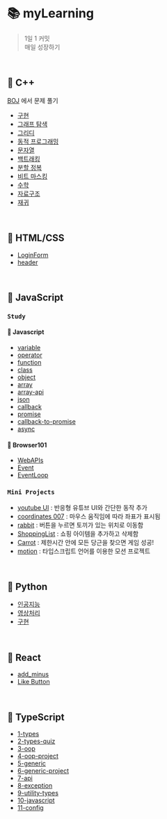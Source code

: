 # 📚 myLearning

> 1일 1 커밋 <br/>
> 매일 성장하기 <br/>

</br>

## 🌻 C++
[BOJ](https://www.acmicpc.net/) 에서 문제 풀기 
- [구현](https://github.com/hyejooLim/myLearning/tree/main/C%2B%2B/%EA%B5%AC%ED%98%84)
- [그래프 탐색](https://github.com/hyejooLim/myLearning/tree/main/C%2B%2B/%EA%B7%B8%EB%9E%98%ED%94%84%20%ED%83%90%EC%83%89)
- [그리디](https://github.com/hyejooLim/myLearning/tree/main/C%2B%2B/%EA%B7%B8%EB%A6%AC%EB%94%94)
- [동적 프로그래밍](https://github.com/hyejooLim/myLearning/tree/main/C%2B%2B/%EB%8F%99%EC%A0%81%20%ED%94%84%EB%A1%9C%EA%B7%B8%EB%9E%98%EB%B0%8D)
- [문자열](https://github.com/hyejooLim/myLearning/tree/main/C%2B%2B/%EB%AC%B8%EC%9E%90%EC%97%B4)
- [백트래킹](https://github.com/hyejooLim/myLearning/tree/main/C%2B%2B/%EB%B0%B1%ED%8A%B8%EB%9E%98%ED%82%B9)
- [분할 정복](https://github.com/hyejooLim/myLearning/tree/main/C%2B%2B/%EB%B6%84%ED%95%A0%20%EC%A0%95%EB%B3%B5)
- [비트 마스킹](https://github.com/hyejooLim/myLearning/tree/main/C%2B%2B/%EB%B9%84%ED%8A%B8%20%EB%A7%88%EC%8A%A4%ED%82%B9)
- [수학](https://github.com/hyejooLim/myLearning/tree/main/C%2B%2B/%EC%88%98%ED%95%99)
- [자료구조](https://github.com/hyejooLim/myLearning/tree/main/C%2B%2B/%EC%9E%90%EB%A3%8C%EA%B5%AC%EC%A1%B0)
- [재귀](https://github.com/hyejooLim/myLearning/tree/main/C%2B%2B/%EC%9E%AC%EA%B7%80)

</br>

## 🌻 HTML/CSS
- [LoginForm](https://github.com/hyejooLim/myLearning/tree/main/HTML:CSS/LoginForm)
- [header](https://github.com/hyejooLim/myLearning/blob/main/HTML:CSS/header.html)

</br>

## 🌻 JavaScript
### `Study`
#### 💖 Javascript
  * [variable](https://github.com/hyejooLim/myLearning/blob/main/JavaScript/Javascript/variable.js) 
  * [operator](https://github.com/hyejooLim/myLearning/blob/main/JavaScript/Javascript/operator.js)
  * [function](https://github.com/hyejooLim/myLearning/blob/main/JavaScript/Javascript/function.js)
  * [class](https://github.com/hyejooLim/myLearning/blob/main/JavaScript/Javascript/class.js)
  * [object](https://github.com/hyejooLim/myLearning/blob/main/JavaScript/Javascript/object.js)
  * [array](https://github.com/hyejooLim/myLearning/blob/main/JavaScript/Javascript/array.js)
  * [array-api](https://github.com/hyejooLim/myLearning/blob/main/JavaScript/Javascript/array-api.js)
  * [json](https://github.com/hyejooLim/myLearning/blob/main/JavaScript/Javascript/json.js)
  * [callback](https://github.com/hyejooLim/myLearning/blob/main/JavaScript/Javascript/async/callback.js)
  * [promise](https://github.com/hyejooLim/myLearning/blob/main/JavaScript/Javascript/async/promise.js)
  * [callback-to-promise](https://github.com/hyejooLim/myLearning/blob/main/JavaScript/Javascript/async/callback-to-promise.js)
  * [async](https://github.com/hyejooLim/myLearning/blob/main/JavaScript/Javascript/async/async.js)

#### 💖 Browser101 
  * [WebAPIs](https://github.com/hyejooLim/myLearning/tree/main/JavaScript/Browser101/WebAPIs)
  * [Event](https://github.com/hyejooLim/myLearning/tree/main/JavaScript/Browser101/Event)
  * [EventLoop](https://github.com/hyejooLim/myLearning/tree/main/JavaScript/Browser101/EventLoop)

### `Mini Projects`

- [youtube UI](https://github.com/hyejooLim/myLearning/tree/main/JavaScript/youtube%20UI)
: 반응형 유튜브 UI와 간단한 동작 추가  
- [coordinates 007](https://github.com/hyejooLim/myLearning/tree/main/JavaScript/Browser101/WebAPIs/coordinates%20007)
: 마우스 움직임에 따라 좌표가 표시됨
- [rabbit](https://github.com/hyejooLim/myLearning/tree/main/JavaScript/Browser101/WebAPIs/rabbit)
: 버튼을 누르면 토끼가 있는 위치로 이동함
- [ShoppingList](https://github.com/hyejooLim/myLearning/tree/main/JavaScript/Browser101/ShoppingList)
: 쇼핑 아이템을 추가하고 삭제함 
- [Carrot](https://github.com/hyejooLim/myLearning/tree/main/JavaScript/Browser101/Carrot)
: 제한시간 안에 모든 당근을 찾으면 게임 성공!
- [motion](https://github.com/hyejooLim/myLearning/tree/main/TypeScript/motion)
: 타입스크립트 언어를 이용한 모션 프로젝트

</br>

## 🌻 Python
- [인공지능](https://github.com/hyejooLim/myLearning/tree/main/Python/%EC%9D%B8%EA%B3%B5%EC%A7%80%EB%8A%A5)
- [영상처리](https://github.com/hyejooLim/myLearning/tree/main/Python/%EC%98%81%EC%83%81%EC%B2%98%EB%A6%AC)
- [구현](https://github.com/hyejooLim/myLearning/tree/main/Python/%EA%B5%AC%ED%98%84)

</br>

## 🌻 React 
  * [add_minus](https://github.com/hyejooLim/myLearning/blob/main/React/add_minus.js)
  * [Like Button](https://github.com/hyejooLim/myLearning/blob/main/React/LikeBtn.html)
 
</br>
 
## 🌻 TypeScript
 * [1-types](https://github.com/hyejooLim/myLearning/tree/main/TypeScript/typescript/1-types)
 * [2-types-quiz](https://github.com/hyejooLim/myLearning/tree/main/TypeScript/typescript/2-types-quiz)
 * [3-oop](https://github.com/hyejooLim/myLearning/tree/main/TypeScript/typescript/3-oop)
 * [4-oop-project](https://github.com/hyejooLim/myLearning/tree/main/TypeScript/typescript/4-oop-project)
 * [5-generic](https://github.com/hyejooLim/myLearning/tree/main/TypeScript/typescript/5-generic)
 * [6-generic-project](https://github.com/hyejooLim/myLearning/tree/main/TypeScript/typescript/6-generic-project)
 * [7-api](https://github.com/hyejooLim/myLearning/tree/main/TypeScript/typescript/7-api)
 * [8-exception](https://github.com/hyejooLim/myLearning/tree/main/TypeScript/typescript/8-exception)
 * [9-utility-types](https://github.com/hyejooLim/myLearning/tree/main/TypeScript/typescript/9-utility-types)
 * [10-javascript](https://github.com/hyejooLim/myLearning/tree/main/TypeScript/typescript/10-javascript)
 * [11-config](https://github.com/hyejooLim/myLearning/tree/main/TypeScript/typescript/11-config)


